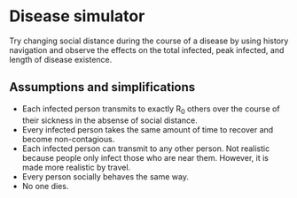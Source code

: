# Disease simulator

Try changing social distance during the course of a disease by using history navigation and observe the effects on the total infected, peak infected, and length of disease existence.

## Assumptions and simplifications
* Each infected person transmits to exactly R<sub>0</sub> others over the course of their sickness in the absense of social distance.
* Every infected person takes the same amount of time to recover and become non-contagious.
* Each infected person can transmit to any other person. Not realistic because people only infect those who are near them. However, it is made more realistic by travel.
* Every person socially behaves the same way.
* No one dies.